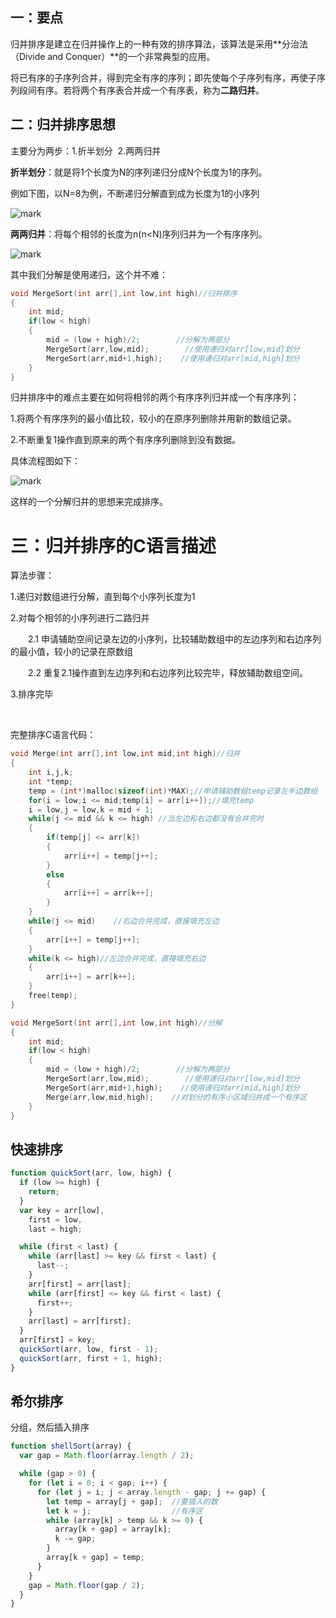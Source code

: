 ## 一：要点

归并排序是建立在归并操作上的一种有效的排序算法，该算法是采用**分治法（Divide and Conquer）**的一个非常典型的应用。

将已有序的子序列合并，得到完全有序的序列；即先使每个子序列有序，再使子序列段间有序。若将两个有序表合并成一个有序表，称为**二路归并**。

## 二：归并排序思想

主要分为两步：1.折半划分  2.两两归并

**折半划分**：就是将1个长度为N的序列递归分成N个长度为1的序列。

例如下图，以N=8为例，不断递归分解直到成为长度为1的小序列

![mark](http://ogzrgstml.bkt.clouddn.com/blog/20170302/230116721.png)

**两两归并**：将每个相邻的长度为n(n<N)序列归并为一个有序序列。

![mark](http://ogzrgstml.bkt.clouddn.com/blog/20170302/230131352.png)

其中我们分解是使用递归，这个并不难：

```c
void MergeSort(int arr[],int low,int high)//归并排序
{
    int mid;
    if(low < high)
    {
        mid = (low + high)/2;        //分解为两部分
        MergeSort(arr,low,mid);        //使用递归对arr[low,mid]划分
        MergeSort(arr,mid+1,high);    //使用递归对arr[mid,high]划分
    }
}
```

归并排序中的难点主要在如何将相邻的两个有序序列归并成一个有序序列：

1.将两个有序序列的最小值比较，较小的在原序列删除并用新的数组记录。

2.不断重复1操作直到原来的两个有序序列删除到没有数据。

具体流程图如下：

![mark](http://ogzrgstml.bkt.clouddn.com/blog/20170302/230159766.png)

这样的一个分解归并的思想来完成排序。

# 三：归并排序的C语言描述

算法步骤：

1.递归对数组进行分解，直到每个小序列长度为1

2.对每个相邻的小序列进行二路归并

　　2.1 申请辅助空间记录左边的小序列，比较辅助数组中的左边序列和右边序列的最小值，较小的记录在原数组

　　2.2 重复2.1操作直到左边序列和右边序列比较完毕，释放辅助数组空间。

3.排序完毕

 

完整排序C语言代码：

```c
void Merge(int arr[],int low,int mid,int high)//归并
{
    int i,j,k;
    int *temp;
    temp = (int*)malloc(sizeof(int)*MAX);//申请辅助数组temp记录左半边数组
    for(i = low;i <= mid;temp[i] = arr[i++]);//填充temp
    i = low,j = low,k = mid + 1;
    while(j <= mid && k <= high) //当左边和右边都没有合并完时
    {
        if(temp[j] <= arr[k])
        {
            arr[i++] = temp[j++];
        }
        else
        {
            arr[i++] = arr[k++];
        }
    }
    while(j <= mid)    //右边合并完成，直接填充左边
    {
        arr[i++] = temp[j++];
    }
    while(k <= high)//左边合并完成，直接填充右边
    {
        arr[i++] = arr[k++];
    }
    free(temp);
}

void MergeSort(int arr[],int low,int high)//分解
{
    int mid;
    if(low < high)
    {
        mid = (low + high)/2;        //分解为两部分
        MergeSort(arr,low,mid);        //使用递归对arr[low,mid]划分
        MergeSort(arr,mid+1,high);    //使用递归对arr[mid,high]划分
        Merge(arr,low,mid,high);    //对划分的有序小区域归并成一个有序区
    }
}
```

## 快速排序

```javascript
function quickSort(arr, low, high) {
  if (low >= high) {
    return;
  }
  var key = arr[low],
    first = low,
    last = high;

  while (first < last) {
    while (arr[last] >= key && first < last) {
      last--;
    }
    arr[first] = arr[last];
    while (arr[first] <= key && first < last) {
      first++;
    }
    arr[last] = arr[first];
  }
  arr[first] = key;
  quickSort(arr, low, first - 1);
  quickSort(arr, first + 1, high);
}
```

## 希尔排序

分组，然后插入排序

```javascript
function shellSort(array) {
  var gap = Math.floor(array.length / 2);

  while (gap > 0) {
    for (let i = 0; i < gap; i++) {
      for (let j = i; j < array.length - gap; j += gap) {
        let temp = array[j + gap];  //要插入的数
        let k = j;                  //有序区
        while (array[k] > temp && k >= 0) {
          array[k + gap] = array[k];
          k -= gap;
        }
        array[k + gap] = temp;
      }
    }
    gap = Math.floor(gap / 2);
  }
}
```

